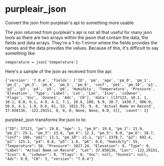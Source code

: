 # purpleair_json
Convert the json from purpleair's api to something more usable

The json returned from purpleair's api is not all that useful for many json tools as there are two arrays within the jason that contain the data, the fields and data arrays. They're a 1-to-1 mirror where the fields provides the names and the data provides the values. Because of this, it's difficult to say something like:

`temperature = json['temperature']`

Here's a sample of the json as received from the api:

`{'version': '7.0.4', 'fields': ['ID', 'pm', 'age', 'pm_0', 'pm_1', 'pm_2', 'pm_3', 'pm_4', 'pm_5', 'pm_6', 'conf', 'pm1', 'pm_10', 'p1', 'p2', 'p3', 'p4', 'p5', 'p6', 'Humidity', 'Temperature', 'Pressure', 'Elevation', 'Type', 'Label', 'Lat', 'Lon', 'Icon', 'isOwner', 'Flags', 'Voc', 'Ozone1', 'Adc', 'CH'], 'data': [[37123, 10.1, 1, 10.1, 8.8, 6.1, 4.9, 4.1, 7.1, 10.6, 100, 6.9, 10.7, 1430.7, 406.0, 56.9, 4.1, 1.0, 0.6, 61, 53, 1021.75, 9, 0, 'Actual Name on Record', 37.850136, -122.29151, 0, 0, 0, None, None, 0.0, 3]], 'count': 1}`

purpleair_json transforms the json to  to:

`{"ID": 37123, "pm": 19.8, "age": 1, "pm_0": 19.8, "pm_1": 21.9, "pm_2": 25.1, "pm_3": 23.6, "pm_4": 12.3, "pm_5": 9.0, "pm_6": 10.7, "conf": 100, "pm1": 13.1, "pm_10": 21.1, "p1": 2378.7, "p2": 692.4, "p3": 125.3, "p4": 8.8, "p5": 1.8, "p6": 0.6, "Humidity": 55, "Temperature": 56, "Pressure": 1027.24, "Elevation": 9, "Type": 0, "Label": "Actual Name on Record", "Lat": 37.850136, "Lon": -122.29151, "Icon": 0, "isOwner": 0, "Flags": 0, "Voc": null, "Ozone1": null, "Adc": 0.0, "CH": 3, "version": "7.0.4"}`

